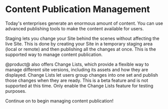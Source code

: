 # Content Publication Management

Today's enterprises generate an enormous amount of content. You can use advanced
publishing tools to make the content available for users.

Staging lets you change your Site behind the scenes without affecting the live
Site. This is done by creating your Site in a temporary staging area (local or
remote) and then publishing all the changes at once. This is the supported way
to manage content publication.

@product@ also offers Change Lists, which provide a flexible way to manage
different site versions, including its assets and how they are displayed. Change
Lists let users group changes into one set and publish those changes when
they are ready. This is a beta feature and is not supported at this time. Only
enable the Change Lists feature for testing purposes.

Continue on to begin managing content publication!